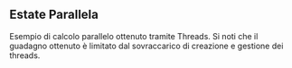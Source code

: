 ## Estate Parallela

Esempio di calcolo parallelo ottenuto tramite Threads.
Si noti che il guadagno ottenuto è limitato dal sovraccarico di creazione e gestione dei threads.
